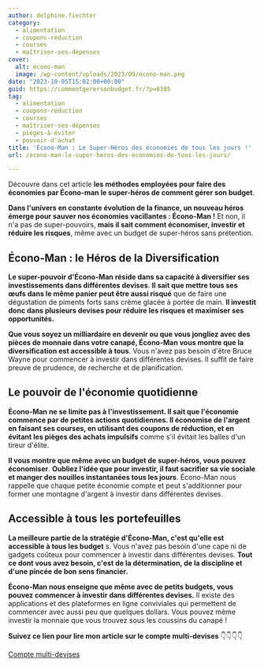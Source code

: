```yaml
---
author: delphine.fiechter
category:
  - alimentation
  - coupons-réduction
  - courses
  - maîtriser-ses-dépenses
cover:
  alt: econo-man
  image: /wp-content/uploads/2023/09/econo-man.png
date: "2023-10-05T15:02:00+00:00"
guid: https://commentgerersonbudget.fr/?p=6385
tag:
  - alimentation
  - coupons-réduction
  - courses
  - maîtriser-ses-dépenses
  - pièges-à-éviter
  - pouvoir-d'achat
title: 'Écono-Man : Le Super-Héros des économies de tous les jours !'
url: /econo-man-le-super-heros-des-economies-de-tous-les-jours/

---
```

Découvre dans cet article **les méthodes employées pour faire des économies** **par Écono-man le super-héros de comment gérer son budget**.

**Dans l'univers en constante évolution de la finance, un nouveau héros émerge pour sauver nos économies vacillantes : Écono-Man !** Et non, il n'a pas de super-pouvoirs, **mais il sait comment économiser, investir et réduire les risques**, même avec un budget de super-héros sans prétention.

## Écono-Man : le Héros de la Diversification

**Le super-pouvoir d'Écono-Man réside dans sa capacité à diversifier ses investissements dans différentes devises**. **Il sait que mettre tous ses œufs dans le même panier peut être aussi risqué** que de faire une dégustation de piments forts sans crème glacée à portée de main. **Il investit donc dans plusieurs devises pour réduire les risques et maximiser ses opportunités.**

**Que vous soyez un milliardaire en devenir ou que vous jongliez avec des pièces de monnaie dans votre canapé, Écono-Man vous montre que la diversification est accessible à tous**. Vous n'avez pas besoin d'être Bruce Wayne pour commencer à investir dans différentes devises. Il suffit de faire preuve de prudence, de recherche et de planification.

## Le pouvoir de l'économie quotidienne

**Écono-Man ne se limite pas à l'investissement. Il sait que l'économie commence par de petites actions quotidiennes. Il économise de l'argent en faisant ses courses, en utilisant des coupons de réduction, et en évitant les pièges des achats impulsifs** comme s'il évitait les balles d'un tireur d'élite.

**Il vous montre que même avec un budget de super-héros, vous pouvez économiser**. **Oubliez l'idée que pour investir, il faut sacrifier sa vie sociale et manger des nouilles instantanées tous les jours**. Écono-Man nous rappelle que chaque petite économie compte et peut s'additionner pour former une montagne d'argent à investir dans différentes devises.

## Accessible à tous les portefeuilles

**La meilleure partie de la stratégie d'Écono-Man, c'est qu'elle est accessible à tous les budget** s. Vous n'avez pas besoin d'une cape ni de gadgets coûteux pour commencer à investir dans différentes devises. **Tout ce dont vous avez besoin, c'est de la détermination, de la discipline et d'une pincée de bon sens financier.**

**Écono-Man nous enseigne que même avec de petits budgets, vous pouvez commencer à investir dans différentes devises.** Il existe des applications et des plateformes en ligne conviviales qui permettent de commencer avec aussi peu que quelques dollars. Vous pouvez même investir la monnaie que vous trouvez sous les coussins du canapé !

**Suivez ce lien pour lire mon article sur le compte multi-devises** 👇👇👇👇

[Compte multi-devises](https://commentgerersonbudget.fr/wise-la-revolution-des-transferts-dargent-ou-comment-ne-pas-perdre-son-pantalon-a-letranger)

